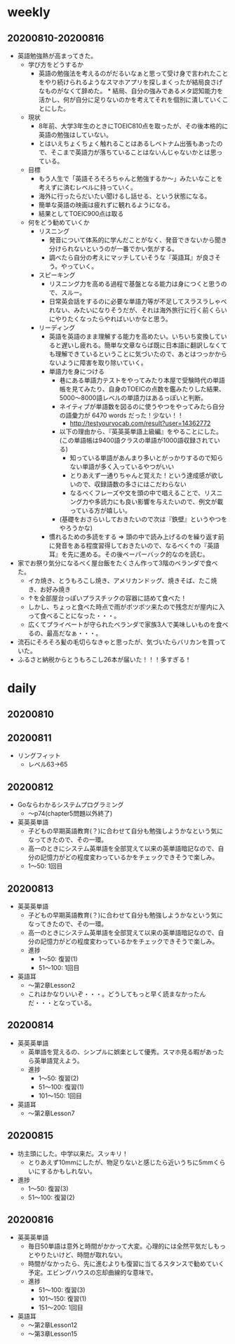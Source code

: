 # weekly
## 20200810-20200816
* 英語勉強熱が高まってきた。
  * 学び方をどうするか
    * 英語の勉強法を考えるのがだるいなぁと思って受け身で言われたことをやり続けられるようなスマホアプリを探しまくったが結局良さげなものがなくて辞めた。 * 結局、自分の強みであるメタ認知能力を活かし、何が自分に足りないのかを考えてそれを個別に潰していくことにした。
  * 現状
    * 8年前、大学3年生のときにTOEIC810点を取ったが、その後本格的に英語の勉強はしていない。
    * とはいえちょくちょく触れることはあるしベトナム出張もあったので、そこまで英語力が落ちていることはないんじゃないかとは思っている。
  * 目標
    * もう人生で「英語そろそろちゃんと勉強するか〜」みたいなことを考えずに済むレベルに持っていく。
    * 海外に行ったらだいたい聞けるし話せる、という状態になる。
    * 簡単な英語の映画は疲れずに観れるようになる。
    * 結果としてTOEIC900点は取る
  * 何をどう勧めていくか
    * リスニング
      * 発音について体系的に学んだことがなく、発音できないから聞き分けられないというのが一番でかい気がする。
      * 調べたら自分の考えにマッチしていそうな『英語耳』が良さそう。やっていく。
    * スピーキング
      * リスニング力を高める過程で基盤となる能力は身につくと思うので、スルー。
      * 日常英会話をするのに必要な単語力等が不足してスラスラしゃべれない、みたいになりそうだが、それは海外旅行に行く前くらいにやりたくなったらやればいいかなと思う。
    * リーディング
      * 英語を英語のまま理解する能力を高めたい。いちいち変換していると遅いし疲れる。簡単な文章ならば既に日本語に翻訳しなくても理解できているということに気づいたので、あとはつっかからないように障害を取り除いていく。
      * 単語力を身につける
        * 巷にある単語力テストをやってみたり本屋で受験時代の単語帳を見てみたり、自身のTOEICの点数を鑑みたりした結果、5000〜8000語レベルの単語力はあるっぽいと判断。
        * ネイティブが単語数を図るのに使うやつをやってみたら自分の語彙力が 6470 words だった！少ない！！
          * http://testyourvocab.com/result?user=14362772
        * 以下の理由から、『英英英単語上級編』をやることにした。(この単語帳は9400語クラスの単語が1000語収録されている)
          * 知っている単語があんまり多いとがっかりするので知らない単語が多く入っているやつがいい
          * とりあえず一通りちゃんと覚えた！という達成感が欲しいので、収録語数の多さにはこだわらない
          * なるべくフレーズや文を頭の中で唱えることで、リスニング力や多読力にも良い影響を与えたいので、例文が載っている方が嬉しい。
        * (基礎をおさらいしておきたいので次は『鉄壁』というやつをやろうかな)
      * 慣れるための多読をする => 頭の中で読み上げるのを繰り返す前に発音をある程度習得しておきたいので、なるべく↑の『英語耳』を先に進める。その後ペーパーバック的なのを読む。
* 家でお祭り気分になるべく屋台飯をたくさん作って3階のベランダで食べた。
  * イカ焼き、とうもろこし焼き、アメリカンドッグ、焼きそば、たこ焼き、お好み焼き
  * ↑を全部屋台っぽいプラスチックの容器に詰めて食べた！
  * しかし、ちょっと食べた時点で雨がポツポツ来たので残念だが屋内に入って食べることになった・・・。
  * 広くてプライベートが守られたベランダで家族3人で美味しいものを食べるの、最高だなぁ・・・。
* 流石にそろそろ髪の毛切らなきゃと思ったが、気づいたらバリカンを買っていた。
* ふるさと納税からとうもろこし26本が届いた！！！多すぎる！


# daily
## 20200810

## 20200811
* リングフィット
  * レベル63→65

## 20200812
* Goならわかるシステムプログラミング
  * 〜p74(chapter5問題以外終了)
* 英英英単語
  * 子どもの早期英語教育(？)に合わせて自分も勉強しようかなという気になってきたので、その一環。
  * 高一のときにシステム英単語を全部覚えて以来の英単語暗記なので、自分の記憶力がどの程度変わっているかをチェックできそうで楽しみ。
  * 1〜50: 1回目

## 20200813
* 英英英単語
  * 子どもの早期英語教育(？)に合わせて自分も勉強しようかなという気になってきたので、その一環。
  * 高一のときにシステム英単語を全部覚えて以来の英単語暗記なので、自分の記憶力がどの程度変わっているかをチェックできそうで楽しみ。
  * 進捗
    * 1〜50: 復習(1)
    * 51〜100: 1回目
* 英語耳
  * 〜第2章Lesson2
  * これはかなりいいぞ・・・。どうしてもっと早く読まなかったんだ・・・となっている。

## 20200814
* 英英英単語
  * 英単語を覚えるの、シンプルに娯楽として優秀。スマホ見る暇があったら英単語覚えよう。
  * 進捗
    * 1〜50: 復習(2)
    * 51〜100: 復習(1)
    * 101〜150: 1回目
* 英語耳
  * 〜第2章Lesson7

## 20200815
  * 坊主頭にした。中学以来だ。スッキリ！
    * とりあえず10mmにしたが、物足りないと感じたら近いうちに5mmくらいにするかもしれない。
  * 進捗
    * 1〜50: 復習(3)
    * 51〜100: 復習(2)

## 20200816
* 英英英単語
  * 毎日50単語は意外と時間がかかって大変。心理的には全然平気だしもっとやりたいけど、時間が取れない。
  * 時間がなかったら、先に進むよりも復習に当てるスタンスで勧めていく予定。エビングハウスの忘却曲線的な意味で。
  * 進捗
    * 51〜100: 復習(3)
    * 101〜150: 復習(1)
    * 151〜200: 1回目
* 英語耳
  * 〜第2章Lesson12
  * 〜第3章Lesson15
